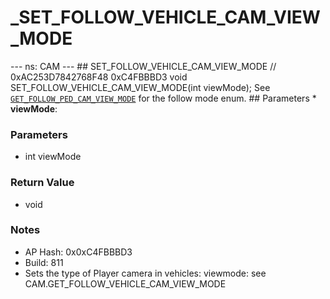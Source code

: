 # _SET_FOLLOW_VEHICLE_CAM_VIEW_MODE

--- ns: CAM --- ## SET_FOLLOW_VEHICLE_CAM_VIEW_MODE  // 0xAC253D7842768F48 0xC4FBBBD3 void SET_FOLLOW_VEHICLE_CAM_VIEW_MODE(int viewMode);  See [`GET_FOLLOW_PED_CAM_VIEW_MODE`](#_0x8D4D46230B2C353A) for the follow mode enum.  ## Parameters * **viewMode**:

### Parameters
* int viewMode

### Return Value
* void

### Notes
* AP Hash: 0x0xC4FBBBD3
* Build: 811
* Sets the type of Player camera in vehicles:
viewmode: see CAM.GET_FOLLOW_VEHICLE_CAM_VIEW_MODE

